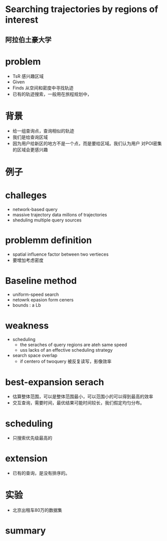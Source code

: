 # Searching trajectories by regions of interest

## 阿拉伯土豪大学

# problem

* TsR 感兴趣区域
* Given
* Finds 从空间和密度中寻找轨迹
* 已有的轨迹搜索，一般用在旅程规划中，

# 背景

* 给一组查询点，查询相似的轨迹
* 我们是给查询区域
* 因为用户给新区的地方不是一个点，而是要给区域。我们认为用户 对POI密集的区域会更感兴趣

# 例子

# challeges

* network-based query
* massive trajectory data millons of trajectories
* sheduling multiple query sources

# problemm definition

* spatial influence factor between two vertieces
* 要增加考虑密度

# Baseline method

* uniform-speed search
* netowrk epasion form ceners 
* bounds : a Lb

# weakness

* scheduling 
    * the seraches of query regions are ateh same speed
    * uss lacks of an effective scheduling strategy 
* search space overlap 
    * if centero of twoquery 被反复读写，影像效率

# best-expansion serach 

* 估算整体范围，可以是整体范围最小，可以范围小的可以得到最高的效率
* 交互查询，需要时间，最优结果可能时间较长，我们假定均匀分布。

# scheduling

* 只搜索优先级最高的

# extension

* 已有的查询，是没有排序的。

# 实验

* 北京出租车80万的数据集

# summary



